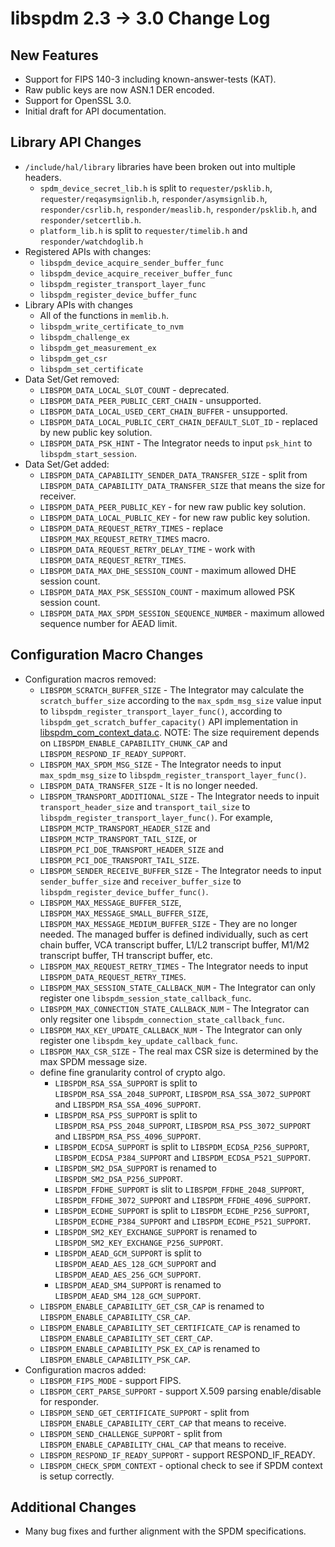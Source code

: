# libspdm 2.3 -> 3.0 Change Log

## New Features
- Support for FIPS 140-3 including known-answer-tests (KAT).
- Raw public keys are now ASN.1 DER encoded.
- Support for OpenSSL 3.0.
- Initial draft for API documentation.

## Library API Changes
- `/include/hal/library` libraries have been broken out into multiple headers.
    - `spdm_device_secret_lib.h` is split to `requester/psklib.h`, `requester/reqasymsignlib.h`, `responder/asymsignlib.h`, `responder/csrlib.h`, `responder/measlib.h`, `responder/psklib.h`, and `responder/setcertlib.h`.
    - `platform_lib.h` is split to `requester/timelib.h` and `responder/watchdoglib.h`
- Registered APIs with changes:
    - `libspdm_device_acquire_sender_buffer_func`
    - `libspdm_device_acquire_receiver_buffer_func`
    - `libspdm_register_transport_layer_func`
    - `libspdm_register_device_buffer_func`
- Library APIs with changes
    - All of the functions in `memlib.h`.
    - `libspdm_write_certificate_to_nvm`
    - `libspdm_challenge_ex`
    - `libspdm_get_measurement_ex`
    - `libspdm_get_csr`
    - `libspdm_set_certificate`
- Data Set/Get removed:
    - `LIBSPDM_DATA_LOCAL_SLOT_COUNT` - deprecated.
    - `LIBSPDM_DATA_PEER_PUBLIC_CERT_CHAIN` - unsupported.
    - `LIBSPDM_DATA_LOCAL_USED_CERT_CHAIN_BUFFER` - unsupported.
    - `LIBSPDM_DATA_LOCAL_PUBLIC_CERT_CHAIN_DEFAULT_SLOT_ID` - replaced by new public key solution.
    - `LIBSPDM_DATA_PSK_HINT` - The Integrator needs to input `psk_hint` to `libspdm_start_session`.
- Data Set/Get added:
    - `LIBSPDM_DATA_CAPABILITY_SENDER_DATA_TRANSFER_SIZE` - split from `LIBSPDM_DATA_CAPABILITY_DATA_TRANSFER_SIZE` that means the size for receiver.
    - `LIBSPDM_DATA_PEER_PUBLIC_KEY` - for new raw public key solution.
    - `LIBSPDM_DATA_LOCAL_PUBLIC_KEY` - for new raw public key solution.
    - `LIBSPDM_DATA_REQUEST_RETRY_TIMES` - replace `LIBSPDM_MAX_REQUEST_RETRY_TIMES` macro.
    - `LIBSPDM_DATA_REQUEST_RETRY_DELAY_TIME` - work with `LIBSPDM_DATA_REQUEST_RETRY_TIMES`.
    - `LIBSPDM_DATA_MAX_DHE_SESSION_COUNT` - maximum allowed DHE session count.
    - `LIBSPDM_DATA_MAX_PSK_SESSION_COUNT` - maximum allowed PSK session count.
    - `LIBSPDM_DATA_MAX_SPDM_SESSION_SEQUENCE_NUMBER` - maximum allowed sequence number for AEAD limit.

## Configuration Macro Changes
- Configuration macros removed:
    - `LIBSPDM_SCRATCH_BUFFER_SIZE` - The Integrator may calculate the `scratch_buffer_size` according to the `max_spdm_msg_size` value input to `libspdm_register_transport_layer_func()`, according to `libspdm_get_scratch_buffer_capacity()` API implementation in [libspdm_com_context_data.c](https://github.com/DMTF/libspdm/blob/main/library/spdm_common_lib/libspdm_com_context_data.c). NOTE: The size requirement depends on `LIBSPDM_ENABLE_CAPABILITY_CHUNK_CAP` and `LIBSPDM_RESPOND_IF_READY_SUPPORT`.
    - `LIBSPDM_MAX_SPDM_MSG_SIZE` - The Integrator needs to input `max_spdm_msg_size` to `libspdm_register_transport_layer_func()`.
    - `LIBSPDM_DATA_TRANSFER_SIZE` - It is no longer needed.
    - `LIBSPDM_TRANSPORT_ADDITIONAL_SIZE` - The Integrator needs to inpuit `transport_header_size` and `transport_tail_size` to `libspdm_register_transport_layer_func()`. For example, `LIBSPDM_MCTP_TRANSPORT_HEADER_SIZE` and `LIBSPDM_MCTP_TRANSPORT_TAIL_SIZE`, or `LIBSPDM_PCI_DOE_TRANSPORT_HEADER_SIZE` and `LIBSPDM_PCI_DOE_TRANSPORT_TAIL_SIZE`.
    - `LIBSPDM_SENDER_RECEIVE_BUFFER_SIZE` - The Integrator needs to input `sender_buffer_size` and `receiver_buffer_size` to `libspdm_register_device_buffer_func()`.
    - `LIBSPDM_MAX_MESSAGE_BUFFER_SIZE`, `LIBSPDM_MAX_MESSAGE_SMALL_BUFFER_SIZE`, `LIBSPDM_MAX_MESSAGE_MEDIUM_BUFFER_SIZE` - They are no longer needed. The managed buffer is defined individually, such as cert chain buffer, VCA transcript buffer, L1/L2 transcript buffer, M1/M2 transcript buffer, TH transcript buffer, etc.
    - `LIBSPDM_MAX_REQUEST_RETRY_TIMES` - The Integrator needs to input `LIBSPDM_DATA_REQUEST_RETRY_TIMES`.
    - `LIBSPDM_MAX_SESSION_STATE_CALLBACK_NUM` - The Integrator can only register one `libspdm_session_state_callback_func`.
    - `LIBSPDM_MAX_CONNECTION_STATE_CALLBACK_NUM` - The Integrator can only regsiter one `libspdm_connection_state_callback_func`.
    - `LIBSPDM_MAX_KEY_UPDATE_CALLBACK_NUM` - The Integrator can only register one `libspdm_key_update_callback_func`.
    - `LIBSPDM_MAX_CSR_SIZE` - The real max CSR size is determined by the max SPDM message size.
    - define fine granularity control of crypto algo.
        - `LIBSPDM_RSA_SSA_SUPPORT` is split to `LIBSPDM_RSA_SSA_2048_SUPPORT`, `LIBSPDM_RSA_SSA_3072_SUPPORT` and `LIBSPDM_RSA_SSA_4096_SUPPORT`.
        - `LIBSPDM_RSA_PSS_SUPPORT` is split to `LIBSPDM_RSA_PSS_2048_SUPPORT`, `LIBSPDM_RSA_PSS_3072_SUPPORT` and `LIBSPDM_RSA_PSS_4096_SUPPORT`.
        - `LIBSPDM_ECDSA_SUPPORT` is split to `LIBSPDM_ECDSA_P256_SUPPORT`, `LIBSPDM_ECDSA_P384_SUPPORT` and `LIBSPDM_ECDSA_P521_SUPPORT`.
        - `LIBSPDM_SM2_DSA_SUPPORT` is renamed to `LIBSPDM_SM2_DSA_P256_SUPPORT`.
        - `LIBSPDM_FFDHE_SUPPORT` is slit to `LIBSPDM_FFDHE_2048_SUPPORT`, `LIBSPDM_FFDHE_3072_SUPPORT` and `LIBSPDM_FFDHE_4096_SUPPORT`.
        - `LIBSPDM_ECDHE_SUPPORT` is split to `LIBSPDM_ECDHE_P256_SUPPORT`, `LIBSPDM_ECDHE_P384_SUPPORT` and `LIBSPDM_ECDHE_P521_SUPPORT`.
        - `LIBSPDM_SM2_KEY_EXCHANGE_SUPPORT` is renamed to `LIBSPDM_SM2_KEY_EXCHANGE_P256_SUPPORT`.
        - `LIBSPDM_AEAD_GCM_SUPPORT` is split to `LIBSPDM_AEAD_AES_128_GCM_SUPPORT` and `LIBSPDM_AEAD_AES_256_GCM_SUPPORT`.
        - `LIBSPDM_AEAD_SM4_SUPPORT` is renamed to `LIBSPDM_AEAD_SM4_128_GCM_SUPPORT`.
    - `LIBSPDM_ENABLE_CAPABILITY_GET_CSR_CAP` is renamed to `LIBSPDM_ENABLE_CAPABILITY_CSR_CAP`.
    - `LIBSPDM_ENABLE_CAPABILITY_SET_CERTIFICATE_CAP` is renamed to `LIBSPDM_ENABLE_CAPABILITY_SET_CERT_CAP`.
    - `LIBSPDM_ENABLE_CAPABILITY_PSK_EX_CAP` is renamed to `LIBSPDM_ENABLE_CAPABILITY_PSK_CAP`.
- Configuration macros added:
    - `LIBSPDM_FIPS_MODE` - support FIPS.
    - `LIBSPDM_CERT_PARSE_SUPPORT` - support X.509 parsing enable/disable for responder.
    - `LIBSPDM_SEND_GET_CERTIFICATE_SUPPORT` - split from `LIBSPDM_ENABLE_CAPABILITY_CERT_CAP` that means to receive.
    - `LIBSPDM_SEND_CHALLENGE_SUPPORT` - split from `LIBSPDM_ENABLE_CAPABILITY_CHAL_CAP` that means to receive.
    - `LIBSPDM_RESPOND_IF_READY_SUPPORT` - support RESPOND_IF_READY.
    - `LIBSPDM_CHECK_SPDM_CONTEXT` - optional check to see if SPDM context is setup correctly.

## Additional Changes
- Many bug fixes and further alignment with the SPDM specifications.
